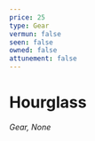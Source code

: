 ```yaml
---
price: 25
type: Gear
vermun: false
seen: false
owned: false
attunement: false
---
```

# Hourglass

*Gear, None*
